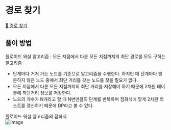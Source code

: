# 경로 찾기
[:link: 경로 찾기](https://www.acmicpc.net/problem/11403)

## 풀이 방법
플로이드 와샬 알고리즘 : 모든 지점에서 다른 모든 지점까지의 최단 경로를 모두 구하는 알고리즘  
+ 단계마다 거쳐 가는 노드를 기준으로 알고리즘을 수행한다. 하지만 매 단계마다 방문하지 않은 노드 중에서 최단 거리를 갖는 노드를 찾을 필요가 없다.  
+ 모든 지점에서 다른 모든 지점까지의 최단 거리를 저장해야 하기 때문에 2차원 테이블에 최단거리 정보를 저장한다.
+ 노드의 개수가 N개라고 할 때 N번만큼의 단계를 반복하며 점화식에 맞게 2차원 리스트를 갱신하기 때문에 DP라고 볼 수 있다.

플로이드 워셜 알고리즘의 점화식  
![image](https://user-images.githubusercontent.com/77559262/166847127-5b6c972a-f43d-4fa4-8204-3f7ccb97487b.png)


```java

```
